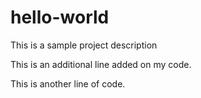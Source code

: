 # hello-world
This is a sample project description

This is an additional line added on my code.

This is another line of code.

